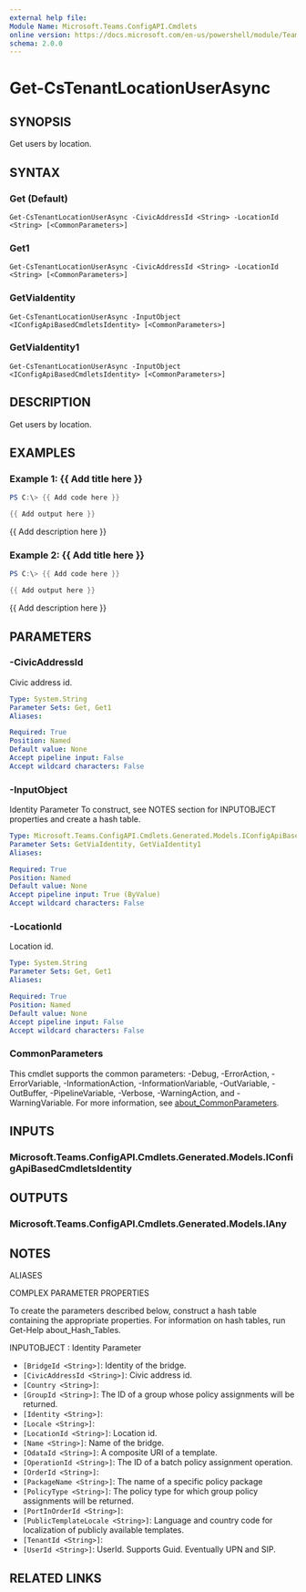 ```yaml
---
external help file:
Module Name: Microsoft.Teams.ConfigAPI.Cmdlets
online version: https://docs.microsoft.com/en-us/powershell/module/Teams/get-cstenantlocationuserasync
schema: 2.0.0
---
```


# Get-CsTenantLocationUserAsync

## SYNOPSIS
Get users by location.

## SYNTAX

### Get (Default)
```
Get-CsTenantLocationUserAsync -CivicAddressId <String> -LocationId <String> [<CommonParameters>]
```

### Get1
```
Get-CsTenantLocationUserAsync -CivicAddressId <String> -LocationId <String> [<CommonParameters>]
```

### GetViaIdentity
```
Get-CsTenantLocationUserAsync -InputObject <IConfigApiBasedCmdletsIdentity> [<CommonParameters>]
```

### GetViaIdentity1
```
Get-CsTenantLocationUserAsync -InputObject <IConfigApiBasedCmdletsIdentity> [<CommonParameters>]
```

## DESCRIPTION
Get users by location.

## EXAMPLES

### Example 1: {{ Add title here }}
```powershell
PS C:\> {{ Add code here }}

{{ Add output here }}
```

{{ Add description here }}

### Example 2: {{ Add title here }}
```powershell
PS C:\> {{ Add code here }}

{{ Add output here }}
```

{{ Add description here }}

## PARAMETERS

### -CivicAddressId
Civic address id.

```yaml
Type: System.String
Parameter Sets: Get, Get1
Aliases:

Required: True
Position: Named
Default value: None
Accept pipeline input: False
Accept wildcard characters: False
```

### -InputObject
Identity Parameter
To construct, see NOTES section for INPUTOBJECT properties and create a hash table.

```yaml
Type: Microsoft.Teams.ConfigAPI.Cmdlets.Generated.Models.IConfigApiBasedCmdletsIdentity
Parameter Sets: GetViaIdentity, GetViaIdentity1
Aliases:

Required: True
Position: Named
Default value: None
Accept pipeline input: True (ByValue)
Accept wildcard characters: False
```

### -LocationId
Location id.

```yaml
Type: System.String
Parameter Sets: Get, Get1
Aliases:

Required: True
Position: Named
Default value: None
Accept pipeline input: False
Accept wildcard characters: False
```

### CommonParameters
This cmdlet supports the common parameters: -Debug, -ErrorAction, -ErrorVariable, -InformationAction, -InformationVariable, -OutVariable, -OutBuffer, -PipelineVariable, -Verbose, -WarningAction, and -WarningVariable. For more information, see [about_CommonParameters](http://go.microsoft.com/fwlink/?LinkID=113216).

## INPUTS

### Microsoft.Teams.ConfigAPI.Cmdlets.Generated.Models.IConfigApiBasedCmdletsIdentity

## OUTPUTS

### Microsoft.Teams.ConfigAPI.Cmdlets.Generated.Models.IAny

## NOTES

ALIASES

COMPLEX PARAMETER PROPERTIES

To create the parameters described below, construct a hash table containing the appropriate properties. For information on hash tables, run Get-Help about_Hash_Tables.


INPUTOBJECT <IConfigApiBasedCmdletsIdentity>: Identity Parameter
  - `[BridgeId <String>]`: Identity of the bridge.
  - `[CivicAddressId <String>]`: Civic address id.
  - `[Country <String>]`: 
  - `[GroupId <String>]`: The ID of a group whose policy assignments will be returned.
  - `[Identity <String>]`: 
  - `[Locale <String>]`: 
  - `[LocationId <String>]`: Location id.
  - `[Name <String>]`: Name of the bridge.
  - `[OdataId <String>]`: A composite URI of a template.
  - `[OperationId <String>]`: The ID of a batch policy assignment operation.
  - `[OrderId <String>]`: 
  - `[PackageName <String>]`: The name of a specific policy package
  - `[PolicyType <String>]`: The policy type for which group policy assignments will be returned.
  - `[PortInOrderId <String>]`: 
  - `[PublicTemplateLocale <String>]`: Language and country code for localization of publicly available templates.
  - `[TenantId <String>]`: 
  - `[UserId <String>]`: UserId. Supports Guid. Eventually UPN and SIP.

## RELATED LINKS

